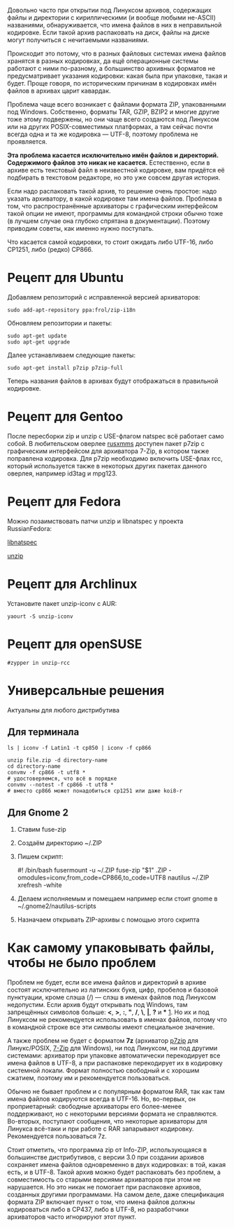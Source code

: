 Довольно часто при открытии под Линуксом архивов, содержащих файлы и
директории с кириллическими (и вообще любыми не-ASCII) названиями,
обнаруживается, что имена файлов в них в неправильной кодировке. Если
такой архив распаковать на диск, файлы на диске могут получиться с
нечитаемыми названиями.

Происходит это потому, что в разных файловых системах имена файлов
хранятся в разных кодировках, да ещё операционные системы работают
с ними по-разному, а большинство архивных форматов не предусматривает
указания кодировки: какая была при упаковке, такая и будет. Проще
говоря, по историческим причинам в кодировках имён файлов в архивах
царит кавардак.

Проблема чаще всего возникает с файлами формата ZIP, упакованными под
Windows. Собственно, форматы TAR, GZIP, BZIP2 и многие другие тоже этому
подвержены, но они чаще всего создаются под Линуксом или на других
POSIX-совместимых платформах, а там сейчас почти всегда одна и та же
кодировка — UTF-8, поэтому проблема не проявляется.

**Эта проблема касается исключительно имён файлов и директорий.
Содержимого файлов это никак не касается.** Естественно, если в
архиве есть текстовый файл в неизвестной кодировке, вам придётся её
подбирать в текстовом редакторе, но это уже совсем другая история.

Если надо распаковать такой архив, то решение очень простое: надо
указать архиватору, в какой кодировке там имена файлов. Проблема
в том, что распространённые архиваторы с графическим интерфейсом такой
опции не имеют, программы для командной строки обычно тоже (в лучшем
случае она глубоко спрятана в документации). Поэтому приводим советы,
как именно нужно поступать.

Что касается самой кодировки, то стоит ожидать либо UTF-16, либо CP1251,
либо (редко) CP866.

# Рецепт для Ubuntu

Добавляем репозиторий с исправленной версией архиваторов:

    sudo add-apt-repository ppa:frol/zip-i18n

Обновляем репозитории и пакеты:

    sudo apt-get update
    sudo apt-get upgrade

Далее устанавливаем следующие пакеты:

    sudo apt-get install p7zip p7zip-full

Теперь названия файлов в архивах будут отображаться в правильной
кодировке.

# Рецепт для Gentoo

После пересборки zip и unzip с USE-флагом natspec всё работает само
собой. В любительском оверлее
[rusxmms](http://rusxmms.sourceforge.net/index.php?page=download.php)
доступен пакет p7zip с графическим интерфейсом для архиватора 7-Zip,
в котором также поправлена кодировка. Для p7zip необходимо включить
USE-флах rcc, который используется также в некоторых других пакетах
данного оверлея, например id3tag и mpg123.

# Рецепт для Fedora

Можно позаимствовать патчи unzip и libnatspec у проекта RussianFedora:

[libnatspec](http://mirror.yandex.ru/fedora/russianfedora/russianfedora/free/fedora/releases/14/Everything/source/SRPMS/libnatspec-0.2.6-1.fc14.src.rpm)

[unzip](http://mirror.yandex.ru/fedora/russianfedora/russianfedora/fixes/fedora/releases/14/Everything/source/SRPMS/unzip-6.0-3.fc14.1.src.rpm)

# Рецепт для Archlinux

Установите пакет unzip-iconv с AUR:

    yaourt -S unzip-iconv

# Рецепт для openSUSE

    #zypper in unzip-rcc

# Универсальные решения

Актуальны для любого дистрибутива

## Для терминала

    ls | iconv -f Latin1 -t cp850 | iconv -f cp866

    unzip file.zip -d directory-name
    cd directory-name
    convmv -f cp866 -t utf8 *
    # удостоверяемся, что всё в порядке
    convmv --notest -f cp866 -t utf8 *
    # вместо cp866 может понадобиться cp1251 или даже koi8-r

## Для Gnome 2

1.  Ставим fuse-zip


1.  Создаём директорию \~/.ZIP


1.  Пишем скрипт:


    #! /bin/bash
    fusermount -u ~/.ZIP
    fuse-zip "$1" .ZIP -omodules=iconv,from_code=CP866,to_code=UTF8
    nautilus ~/.ZIP
    xrefresh -white

1.  Делаем исполняемым и помещаем например если стоит gnome в
    \~/.gnome2/nautilus-scripts


1.  Назначаем открывать ZIP-архивы с помощью этого скрипта

# Как самому упаковывать файлы, чтобы не было проблем

Проблем не будет, если все имена файлов и директорий в архиве состоят
исключительно из латинских букв, цифр, пробелов и базовой пунктуации,
кроме слэша (/) — слэш в именах файлов под Линуксом недопустим. Если
архив будут открывать под Windows, там запрещённых символов больше:
**\<**, **\>**, **:**, **"**, **/**, **\\**, **|**, **?** и **\***
[1](http://msdn.microsoft.com/en-us/library/aa365247%28VS.85%29). Но их
и под Линуксом не рекомендуется использовать в именах файлов, потому
что в командной строке все эти символы имеют специальное значение.

А также проблем не будет с форматом **7z** (архиватор
[p7zip](http://p7zip.sourceforge.net) для Линукс/POSIX,
[7-Zip](http://www.7-zip.org) для Windows), ни под Линуксом, ни под
другими системами: архиватор при упаковке автоматически
перекодирует все имена файлов в UTF-8, а при распаковке
перекодирует их в кодировку системной локали. Формат полностью
свободный и с хорошим сжатием, поэтому им и рекомендуется
пользоваться.

Обычно не бывает проблем и с популярным форматом RAR, так как там имена
файлов кодируются всегда в UTF-16. Но, во-первых, он проприетарный:
свободные архиваторы его более-менее поддерживают, но с некоторыми
версиями формата не справляются. Во-вторых, поступают сообщения, что
некоторые архиваторы для Линукса всё-таки и при работе с RAR
запарывают кодировку. Рекомендуется пользоваться 7z.

Стоит отметить, что программа zip от Info-ZIP, использующаяся в
большинстве дистрибутивов, с версии 3.0 при создании архивов
сохраняет имена файлов одновременно в двух кодировках: в той, какая
есть, и в UTF-8. Такой архив можно будет распаковать без проблем, а
совместимость со старыми версиями архиваторов при этом не нарушается.
Но это никак не помогает при распаковке архивов, созданных другими
программами. На самом деле, даже спецификация формата ZIP включает
пункт о том, что имена файлов должны кодироваться либо в CP437, либо в
UTF-8, но разработчики архиваторов часто игнорируют этот пункт.

